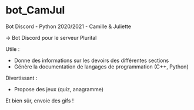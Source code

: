 # bot_CamJul
Bot Discord - Python 2020/2021 - Camille &amp; Juliette

-> Bot Discord pour le serveur Plurital

Utile :
- Donne des informations sur les devoirs des différentes sections
- Génère la documentation de langages de programmation (C++, Python)

Divertissant :
- Propose des jeux (quiz, anagramme)

Et bien sûr, envoie des gifs !
